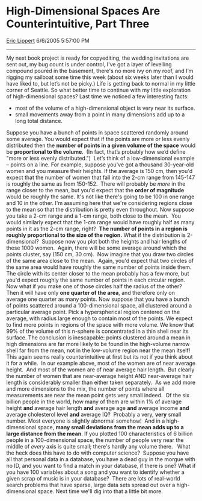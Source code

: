 # High-Dimensional Spaces Are Counterintuitive, Part Three

[Eric Lippert](https://social.msdn.microsoft.com/profile/Eric%20Lippert) 6/6/2005 5:57:00 PM

-----

My next book project is ready for copyediting, the wedding invitations are sent out, my bug count is under control, I've got a layer of levelling compound poured in the basement, there's no more ivy on my roof, and I’m rigging my sailboat some time this week (about six weeks later than I would have liked to, but let’s not be picky.) Life is getting back to normal in my little corner of Seattle. So what better time to continue with my little exploration of high-dimensional spaces? Last time we noticed a few interesting facts:

  - most of the volume of a high-dimensional object is very near its surface.
  - small movements away from a point in many dimensions add up to a long total distance.

Suppose you have a bunch of points in space scattered randomly around some average. You would expect that if the points are more or less evenly distributed then the **number of points in a given volume of the space** would be **proportional to the volume**.  (In fact, that’s probably how we’d define "more or less evenly distributed.")  Let’s think of a low-dimensional example – points on a line. For example, suppose you've got a thousand 30-year-old women and you measure their heights. If the average is 150 cm, then you'd expect that the number of women that fall into the 2-cm range from 145-147 is roughly the same as from 150-152.  There will probably be *more* in the range closer to the mean, but you'd expect that the **order of magnitude** would be roughly the same. It's not like there's going to be 100 in one range and 10 in the other. I'm assuming here that we're considering regions close to the mean so that the distribution is pretty even throughout. Now suppose you take a 2-cm range and a 1-cm range, both close to the mean.  You would similarly expect that the 1-cm range would have roughly half as many points in it as the 2-cm range, right?  **The number of points in a region is roughly proportional to the size of the region.** What if the distribution is 2-dimensional?  Suppose now you plot both the heights and hair lengths of these 1000 women.  Again, there will be some average around which the points cluster, say (150 cm, 30 cm).  Now imagine that you draw two circles of the same area close to the mean.  Again, you'd expect that two circles of the same area would have roughly the same number of points inside them.  The circle with its center closer to the mean probably has a few more, but you'd expect roughly the same number of points in each circular region. Now what if you make one of those circles half the radius of the other?  Then it will have only **one quarter of the area**, and therefore only on average one quarter as many points. Now suppose that you have a bunch of points scattered around a 100-dimensional space, all clustered around a particular average point. Pick a hyperspherical region centered on the average, with radius large enough to contain most of the points. We expect to find more points in regions of the space with more volume. We know that 99% of the volume of this n-sphere is concentrated in a thin shell near its surface. The conclusion is inescapable: points clustered around a mean in high dimensions are far more likely to be found in the high-volume narrow shell far from the mean, not in the low-volume region near the mean itself\! This again seems really counterintuitive at first but its not if you think about it for a while.  In our example above, most of the women are of near average height.  And most of the women are of near average hair length.  But clearly the number of women that are near-average height AND near-average hair length is considerably smaller than either taken separately.  As we add more and more dimensions to the mix, the number of points where all measurements are near the mean point gets very small indeed.  Of the six billion people in the world, how many of them are within 1% of average height **and** average hair length **and** average age **and** average income **and** average cholesterol level **and** average IQ?  Probably a very, **very** small number. Most everyone is slightly abnormal somehow\!  And in a high-dimensional space, **many small deviations from the mean adds up to a large distance from the mean**. If you plotted 100 characteristics of 6 billion people in a 100-dimensional space, the number of people very near the middle of *every* axis is quite small; there's hardly any volume there.   What the heck does this have to do with computer science?  Suppose you have all that personal data in a database, you have a dead guy in the morgue with no ID, and you want to find a match in your database, if there is one? What if you have 100 variables about a song and you want to identify whether a given scrap of music is in your database?  There are lots of real-world search problems that have sparse, large data sets spread out over a high-dimensional space. Next time we'll dig into that a little bit more.

